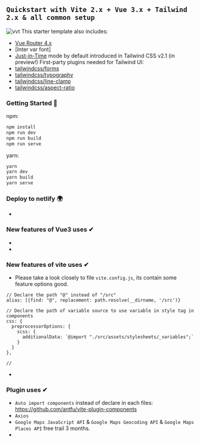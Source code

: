 ## `Quickstart with Vite 2.x + Vue 3.x + Tailwind 2.x & all common setup`
![vvt](https://user-images.githubusercontent.com/11320080/111277027-a9384c00-8640-11eb-8323-21889bd7c609.png)
This starter template also includes:
- [Vue Router 4.x](https://github.com/vuejs/vue-router-next)
- [Inter var font]
- [Just-in-Time](https://tailwindcss.com/docs/just-in-time-mode) mode by default introduced in Tailwind CSS v2.1 (in preview!)
First-party plugins needed for Tailwind UI:
- [tailwindcss/forms](https://github.com/tailwindlabs/tailwindcss-forms)
- [tailwindcss/typography](https://github.com/tailwindlabs/tailwindcss-typography)
- [tailwindcss/line-clamp](https://github.com/tailwindlabs/tailwindcss-line-clamp)
- [tailwindcss/aspect-ratio](https://github.com/tailwindlabs/tailwindcss-aspect-ratio)
### Getting Started 🚀
npm:
```sh
npm install
npm run dev
npm run build
npm run serve
```
yarn:
```sh
yarn
yarn dev
yarn build
yarn serve
```

### Deploy to netlify 🌍

- 

### New features of Vue3 uses ✔

- 
-


### New features of vite uses ✔

- Please take a look closely to file `vite.config.js`, its contain some feature options good.
```
// Declare the path "@" instead of "/src"
alias: [{find: "@", replacement: path.resolve(__dirname, '/src')}

// Declare the path of variable source to use variable in style tag in components
css: {
  preprocessorOptions: {
    scss: {
      additionalData: `@import "./src/assets/stylesheets/_variables";` 
    } 
  } 
},

// 

```
- 


### Plugin uses  ✔

- `Auto import components` instead of declare in each files: https://github.com/antfu/vite-plugin-components
- `Axios` 
- `Google Maps JavaScript API` & `Google Maps Geocoding API` & `Google Maps Places API` free trail 3 months.
- 